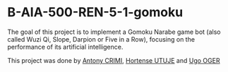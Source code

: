 # B-AIA-500-REN-5-1-gomoku

The goal of this project is to implement a Gomoku Narabe game bot (also called Wuzi Qi, Slope, Darpion or
Five in a Row), focusing on the performance of its artificial intelligence.

This project was done by [Antony CRIMI](https://github.com/antonycrimi), [Hortense UTUJE](https://github.com/UtujeHortense) and [Ugo OGER](https://github.com/UgoOger)
